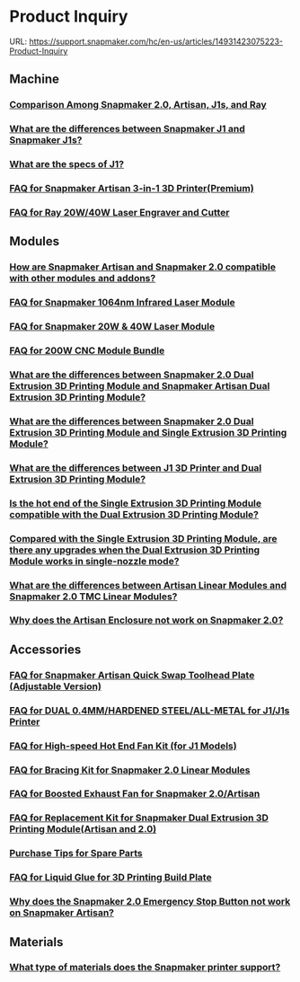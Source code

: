 # Product Inquiry

URL: https://support.snapmaker.com/hc/en-us/articles/14931423075223-Product-Inquiry

## Machine

###  [Comparison Among Snapmaker 2.0, Artisan, J1s, and Ray ](https://support.snapmaker.com/hc/en-us/articles/7319352864407-Comparison-Among-Snapmaker-2-0-Artisan-J1s-and-Ray)

### [What are the differences between Snapmaker J1 and Snapmaker J1s?](https://support.snapmaker.com/hc/en-us/articles/14983094597399-What-are-the-differences-between-Snapmaker-J1-and-Snapmaker-J1s)

### [What are the specs of J1?](https://support.snapmaker.com/hc/en-us/articles/9773156785175-What-are-the-specs-of-J1)

### [FAQ for Snapmaker Artisan 3-in-1 3D Printer(Premium)](https://support.snapmaker.com/hc/en-us/articles/23602025158551-FAQ-for-Snapmaker-Artisan-3-in-1-3D-Printer-Premium)

### [FAQ for Ray 20W/40W Laser Engraver and Cutter](https://support.snapmaker.com/hc/en-us/articles/16411847512087-FAQ-for-Ray-20W-40W-Laser-Engraver-and-Cutter)

## Modules

### [How are Snapmaker Artisan and Snapmaker 2.0 compatible with other modules and addons?](https://support.snapmaker.com/hc/en-us/articles/7313412038551-How-are-Snapmaker-Artisan-and-Snapmaker-2-0-compatible-with-other-modules-and-addons)

### [FAQ for Snapmaker 1064nm Infrared Laser Module ](https://support.snapmaker.com/hc/en-us/articles/22993199207703-FAQ-for-Snapmaker-1064nm-Infrared-Laser-Module)

### [FAQ for Snapmaker 20W & 40W Laser Module ](https://support.snapmaker.com/hc/en-us/articles/16130194711959-FAQ-for-Snapmaker-20W-40W-Laser-Module)

### [FAQ for 200W CNC Module Bundle](https://support.snapmaker.com/hc/en-us/articles/20968124609175-FAQ-for-200W-CNC-Module-Bundle)

### [What are the differences between Snapmaker 2.0 Dual Extrusion 3D Printing Module and Snapmaker Artisan Dual Extrusion 3D Printing Module?](https://support.snapmaker.com/hc/en-us/articles/9162616281623-What-are-the-differences-between-Snapmaker-2-0-Dual-Extrusion-3D-Printing-Module-and-Snapmaker-Artisan-Dual-Extrusion-3D-Printing-Module)

### [What are the differences between Snapmaker 2.0 Dual Extrusion 3D Printing Module and Single Extrusion 3D Printing Module?](https://support.snapmaker.com/hc/en-us/articles/9162598063255-What-are-the-differences-between-Snapmaker-2-0-Dual-Extrusion-3D-Printing-Module-and-Single-Extrusion-3D-Printing-Module)

### [What are the differences between J1 3D Printer and Dual Extrusion 3D Printing Module?](https://support.snapmaker.com/hc/en-us/articles/9773064038551-What-are-the-differences-between-J1-3D-Printer-and-Dual-Extrusion-3D-Printing-Module)

### [Is the hot end of the Single Extrusion 3D Printing Module compatible with the Dual Extrusion 3D Printing Module?](https://support.snapmaker.com/hc/en-us/articles/9162694384791-Is-the-hot-end-of-the-Single-Extrusion-3D-Printing-Module-compatible-with-the-Dual-Extrusion-3D-Printing-Module)

### [Compared with the Single Extrusion 3D Printing Module, are there any upgrades when the Dual Extrusion 3D Printing Module works in single-nozzle mode?](https://support.snapmaker.com/hc/en-us/articles/9162693081623-Compared-with-the-Single-Extrusion-3D-Printing-Module-are-there-any-upgrades-when-the-Dual-Extrusion-3D-Printing-Module-works-in-single-nozzle-mode)

### [What are the differences between Artisan Linear Modules and Snapmaker 2.0 TMC Linear Modules?](https://support.snapmaker.com/hc/en-us/articles/7540716917783-What-are-the-differences-between-Artisan-Linear-Modules-and-Snapmaker-2-0-TMC-Linear-Modules)

### [Why does the Artisan Enclosure not work on Snapmaker 2.0?](https://support.snapmaker.com/hc/en-us/articles/7540144373527-Why-does-the-Artisan-Enclosure-not-work-on-Snapmaker-2-0)

## Accessories

### [FAQ for Snapmaker Artisan Quick Swap Toolhead Plate (Adjustable Version)](https://support.snapmaker.com/hc/en-us/articles/20098424209431-FAQ-for-Snapmaker-Artisan-Quick-Swap-Toolhead-Plate-Adjustable-Version)

### [FAQ for DUAL 0.4MM/HARDENED STEEL/ALL-METAL for J1/J1s Printer](https://support.snapmaker.com/hc/en-us/articles/21561250800535-FAQ-for-DUAL-0-4MM-HARDENED-STEEL-ALL-METAL-for-J1-J1s-Printer)

### [FAQ for High-speed Hot End Fan Kit (for J1 Models)](https://support.snapmaker.com/hc/en-us/articles/22499517836183-FAQ-for-High-speed-Hot-End-Fan-Kit-for-J1-Models)

### [FAQ for Bracing Kit for Snapmaker 2.0 Linear Modules](https://support.snapmaker.com/hc/en-us/articles/20786910972311-FAQ-for-Bracing-Kit-for-Snapmaker-2-0-Linear-Modules)

### [FAQ for Boosted Exhaust Fan for Snapmaker 2.0/Artisan](https://support.snapmaker.com/hc/en-us/articles/21104296500503-FAQ-for-Boosted-Exhaust-Fan-for-Snapmaker-2-0-Artisan)

### [FAQ for Replacement Kit for Snapmaker Dual Extrusion 3D Printing Module(Artisan and 2.0)](https://support.snapmaker.com/hc/en-us/articles/15631475219863-FAQ-for-Replacement-Kit-for-Snapmaker-Dual-Extrusion-3D-Printing-Module-Artisan-and-2-0)

### [Purchase Tips for Spare Parts](https://support.snapmaker.com/hc/en-us/articles/18755234880535-Purchase-Tips-for-Spare-Parts)

### [FAQ for Liquid Glue for 3D Printing Build Plate ](https://support.snapmaker.com/hc/en-us/articles/23361487305239-FAQ-for-Liquid-Glue-for-3D-Printing-Build-Plate)

### [Why does the Snapmaker 2.0 Emergency Stop Button not work on Snapmaker Artisan? ](https://support.snapmaker.com/hc/en-us/articles/7540702587927-Why-does-the-Snapmaker-2-0-Emergency-Stop-Button-not-work-on-Snapmaker-Artisan)

## Materials

### [What type of materials does the Snapmaker printer support? ](https://support.snapmaker.com/hc/en-us/articles/14928691207319-What-type-of-materials-does-the-Snapmaker-printer-support)

